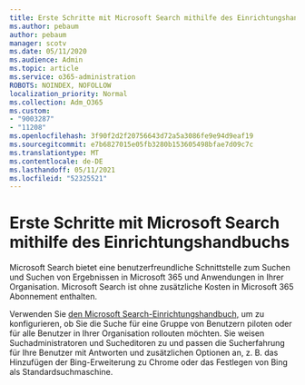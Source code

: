 ```yaml
---
title: Erste Schritte mit Microsoft Search mithilfe des Einrichtungshandbuchs
ms.author: pebaum
author: pebaum
manager: scotv
ms.date: 05/11/2020
ms.audience: Admin
ms.topic: article
ms.service: o365-administration
ROBOTS: NOINDEX, NOFOLLOW
localization_priority: Normal
ms.collection: Adm_O365
ms.custom:
- "9003287"
- "11208"
ms.openlocfilehash: 3f90f2d2f20756643d72a5a3086fe9e94d9eaf19
ms.sourcegitcommit: e7b6827015e05fb3280b153605498bfae7d09c7c
ms.translationtype: MT
ms.contentlocale: de-DE
ms.lasthandoff: 05/11/2021
ms.locfileid: "52325521"
---
```

# <a name="get-started-with-microsoft-search-using-the-set-up-guide"></a>Erste Schritte mit Microsoft Search mithilfe des Einrichtungshandbuchs

Microsoft Search bietet eine benutzerfreundliche Schnittstelle zum Suchen und Suchen von Ergebnissen in Microsoft 365 und Anwendungen in Ihrer Organisation. Microsoft Search ist ohne zusätzliche Kosten in Microsoft 365 Abonnement enthalten. 

Verwenden Sie [den Microsoft Search-Einrichtungshandbuch,](https://go.microsoft.com/fwlink/?linkid=2156919) um zu konfigurieren, ob Sie die Suche für eine Gruppe von Benutzern piloten oder für alle Benutzer in Ihrer Organisation rollouten möchten. Sie weisen Suchadministratoren und Sucheditoren zu und passen die Sucherfahrung für Ihre Benutzer mit Antworten und zusätzlichen Optionen an, z. B. das Hinzufügen der Bing-Erweiterung zu Chrome oder das Festlegen von Bing als Standardsuchmaschine.